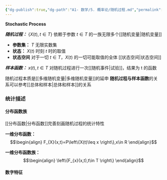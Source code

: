 ```yaml
---
{"dg-publish":true,"dg-path":"A1- 数学/5. 概率论/随机过程.md","permalink":"/A1- 数学/5. 概率论/随机过程/","dgPassFrontmatter":true,"noteIcon":"","created":"2024-10-08T17:23:44.312+08:00","updated":"2025-04-14T18:25:19.715+08:00"}
---
```


**Stochastic Process**  

***随机过程：***  $\left\{X(t),t \in T \right\}$
依赖于参数 $t\in T$ 的一族无限多个[[随机变量\|随机变量]]
- **参数集：**   $T$   无限实数集
- **状态：**  $X(t)$   时刻 $t$ 时的取值
- **状态空间**
	对于一切 $t\in T$，$X(t)$ 的一切可能取值的全体
	[[状态空间\|状态空间]]

***样本函数：***  $x(t),t \in T$
对随机过程进行一次[[随机事件\|试验]]，结果为 t 的函数


随机过程本质是[[多维随机变量\|多维随机变量]]的延申
**随机过程与样本函数**的关系可以参考[[总体和样本\|总体和样本]]的关系

### 统计描述

#### 分布函数族
[[分布函数\|分布函数]]完善刻画随机过程的统计特性

**一维分布函数：**
$$\begin{align}
F_{X}(x,t)=P\left\{X(t)\leq x \right\},x\in R
\end{align}$$

**一维分布函数族：**
$$\begin{align}
\left\{F_{x}(x,t),t\in T \right\}
\end{align}$$

#### 数字特征


